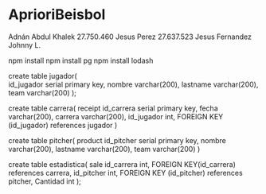 # AprioriBeisbol

Adnán Abdul Khalek 27.750.460
Jesus Perez 27.637.523
Jesus Fernandez
Johnny L.

npm install
npm install pg
npm install lodash

create table jugador(      
id_jugador serial primary key,
    nombre varchar(200),
    lastname varchar(200),
    team varchar(200)
);

create table carrera(     receipt
id_carrera serial primary key,
    fecha varchar(200),
    carrera varchar(200),
    id_jugador int,
    FOREIGN KEY (id_jugador) references jugador
)

create table pitcher(     product
id_pitcher serial primary key,
    nombre varchar(200),
    lastname varchar(200),
    team varchar(200)
)

create table estadistica(    sale
id_carrera int,
    FOREIGN KEY(id_carrera) references carrera,
    id_pitcher int,
    FOREIGN KEY (id_pitcher) references pitcher,
    Cantidad int 
);
